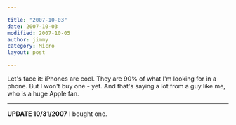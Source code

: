 ```yaml
---

title: "2007-10-03"
date: 2007-10-03
modified: 2007-10-05
author: jimmy
category: Micro
layout: post

---
```


 Let's face it:  iPhones are cool.  They are 90% of what I'm looking for in a phone.  But I won't buy one - yet.  And that's saying a lot from a guy like me, who is a huge Apple fan. 
 
 ---
 **UPDATE 10/31/2007**  I bought one.
